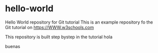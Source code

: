 # hello-world
Hello World repository for Git tutorial
This is an example repository fo the Git tutorial on https://WWW.w3schools.com

This repository is built step bystep in the tutorial 
hola

buenas
